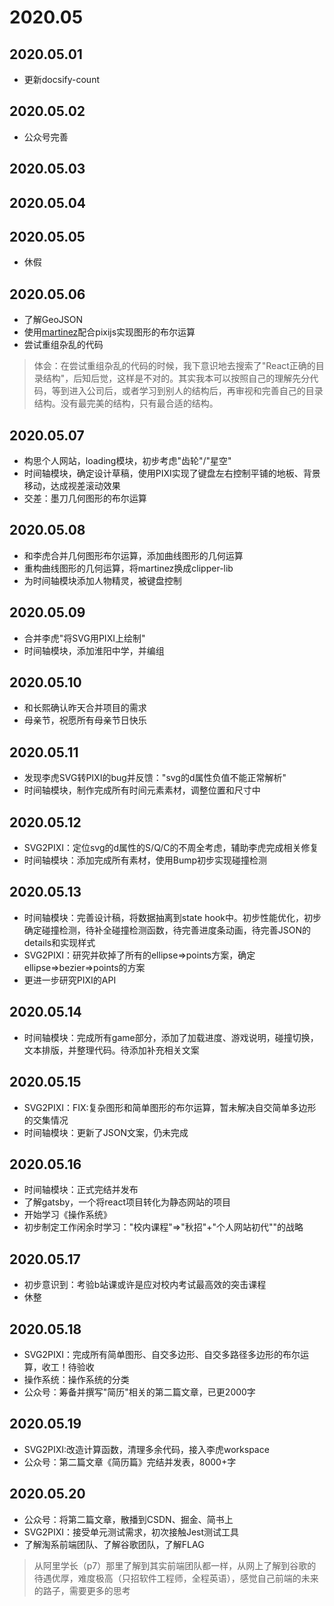 # 2020.05

## 2020.05.01

- 更新docsify-count

## 2020.05.02

- 公众号完善

## 2020.05.03
## 2020.05.04
## 2020.05.05

- 休假

## 2020.05.06

- 了解GeoJSON
- 使用[martinez](https://github.com/w8r/martinez)配合pixijs实现图形的布尔运算
- 尝试重组杂乱的代码

> 体会：在尝试重组杂乱的代码的时候，我下意识地去搜索了"React正确的目录结构"，后知后觉，这样是不对的。其实我本可以按照自己的理解先分代码，等到进入公司后，或者学习到别人的结构后，再审视和完善自己的目录结构。没有最完美的结构，只有最合适的结构。

## 2020.05.07

- 构思个人网站，loading模块，初步考虑"齿轮"/"星空"
- 时间轴模块，确定设计草稿，使用PIXI实现了键盘左右控制平铺的地板、背景移动，达成视差滚动效果
- 交差：墨刀几何图形的布尔运算

## 2020.05.08

- 和李虎合并几何图形布尔运算，添加曲线图形的几何运算
- 重构曲线图形的几何运算，将martinez换成clipper-lib
- 为时间轴模块添加人物精灵，被键盘控制

## 2020.05.09

- 合并李虎"将SVG用PIXI上绘制"
- 时间轴模块，添加淮阳中学，并编组

## 2020.05.10

- 和长熙确认昨天合并项目的需求
- 母亲节，祝愿所有母亲节日快乐

## 2020.05.11

- 发现李虎SVG转PIXI的bug并反馈："svg的d属性负值不能正常解析"
- 时间轴模块，制作完成所有时间元素素材，调整位置和尺寸中

## 2020.05.12

- SVG2PIXI：定位svg的d属性的S/Q/C的不周全考虑，辅助李虎完成相关修复
- 时间轴模块：添加完成所有素材，使用Bump初步实现碰撞检测

## 2020.05.13

- 时间轴模块：完善设计稿，将数据抽离到state hook中。初步性能优化，初步确定碰撞检测，待补全碰撞检测函数，待完善进度条动画，待完善JSON的details和实现样式
- SVG2PIXI：研究并砍掉了所有的ellipse=>points方案，确定ellipse=>bezier=>points的方案
- 更进一步研究PIXI的API

## 2020.05.14

- 时间轴模块：完成所有game部分，添加了加载进度、游戏说明，碰撞切换，文本排版，并整理代码。待添加补充相关文案

## 2020.05.15

- SVG2PIXI：FIX:复杂图形和简单图形的布尔运算，暂未解决自交简单多边形的交集情况
- 时间轴模块：更新了JSON文案，仍未完成

## 2020.05.16

- 时间轴模块：正式完结并发布
- 了解gatsby，一个将react项目转化为静态网站的项目
- 开始学习《操作系统》
- 初步制定工作闲余时学习："校内课程"=>"秋招"+"个人网站初代""的战略

## 2020.05.17

- 初步意识到：考验b站课或许是应对校内考试最高效的突击课程
- 休整

## 2020.05.18

- SVG2PIXI：完成所有简单图形、自交多边形、自交多路径多边形的布尔运算，收工！待验收
- 操作系统：操作系统的分类
- 公众号：筹备并撰写"简历"相关的第二篇文章，已更2000字

## 2020.05.19

- SVG2PIXI:改造计算函数，清理多余代码，接入李虎workspace
- 公众号：第二篇文章《简历篇》完结并发表，8000+字

## 2020.05.20

- 公众号：将第二篇文章，散播到CSDN、掘金、简书上
- SVG2PIXI：接受单元测试需求，初次接触Jest测试工具
- 了解淘系前端团队、了解谷歌团队，了解FLAG

> 从阿里学长（p7）那里了解到其实前端团队都一样，从网上了解到谷歌的待遇优厚，难度极高（只招软件工程师，全程英语），感觉自己前端的未来的路子，需要更多的思考
